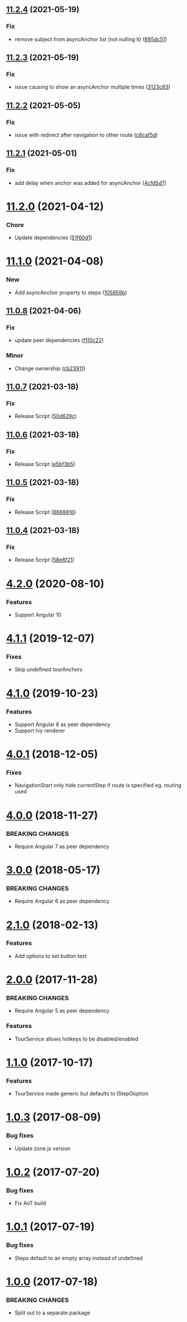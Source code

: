 ## [11.2.4](https://github.com/ngx-tour/ngx-tour-core/compare/v11.2.3...v11.2.4) (2021-05-19)


### Fix

* remove subject from asyncAnchor list (not nulling it) ([895dc51](https://github.com/ngx-tour/ngx-tour-core/commit/895dc5184f42c443640df9dcd9d035205a974cfa))

## [11.2.3](https://github.com/ngx-tour/ngx-tour-core/compare/v11.2.2...v11.2.3) (2021-05-19)


### Fix

* issue causing to show an asyncAnchor multiple times ([3123c83](https://github.com/ngx-tour/ngx-tour-core/commit/3123c83986a771742b7b8dee83d9f752dda674fe))

## [11.2.2](https://github.com/ngx-tour/ngx-tour-core/compare/v11.2.1...v11.2.2) (2021-05-05)


### Fix

* issue with redirect after navigation to other route ([c6caf5d](https://github.com/ngx-tour/ngx-tour-core/commit/c6caf5d17143876871dbbbf87e846cb661a11893))

## [11.2.1](https://github.com/ngx-tour/ngx-tour-core/compare/v11.2.0...v11.2.1) (2021-05-01)


### Fix

* add delay when anchor was added for asyncAnchor ([4cfd5d7](https://github.com/ngx-tour/ngx-tour-core/commit/4cfd5d7cb26b1653a0eea860b02f1692ba0022ef))

# [11.2.0](https://github.com/ngx-tour/ngx-tour-core/compare/v11.1.0...v11.2.0) (2021-04-12)


### Chore

* Update dependencies ([51f60d1](https://github.com/ngx-tour/ngx-tour-core/commit/51f60d19cfa9e47ad530692ae3c4e45e3ab13361))

# [11.1.0](https://github.com/ngx-tour/ngx-tour-core/compare/v11.0.8...v11.1.0) (2021-04-08)


### New

* Add asyncAnchor property to steps ([105859b](https://github.com/ngx-tour/ngx-tour-core/commit/105859bc4e8d54b47e9cb2133729a4b4207b91f0))

## [11.0.8](https://github.com/ngx-tour/ngx-tour-core/compare/v11.0.7...v11.0.8) (2021-04-06)

### Fix

- update peer dependencies ([f110c22](https://github.com/ngx-tour/ngx-tour-core/commit/f110c2238a71390b35c33ee4a173dbbd65af33f1))

### Minor

- Change ownership ([cb23911](https://github.com/ngx-tour/ngx-tour-core/commit/cb239115ca4c87370a2b502c0dbf3c89e4db8b4a))

## [11.0.7](https://github.com/ngx-tour/ngx-tour-core/compare/v11.0.6...v11.0.7) (2021-03-18)

### Fix

- Release Script ([50d629c](https://github.com/ngx-tour/ngx-tour-core/commit/50d629cb8cd94a59ec6074597a0fa0ea3671f7ef))

## [11.0.6](https://github.com/ngx-tour/ngx-tour-core/compare/v11.0.5...v11.0.6) (2021-03-18)

### Fix

- Release Script ([e5bf3b5](https://github.com/ngx-tour/ngx-tour-core/commit/e5bf3b5c9c642939998b5b849342c4095e75b5d1))

## [11.0.5](https://github.com/ngx-tour/ngx-tour-core/compare/v11.0.4...v11.0.5) (2021-03-18)

### Fix

- Release Script ([8688816](https://github.com/ngx-tour/ngx-tour-core/commit/86888168b33c2277dbd6f96bc759f2e94251b860))

## [11.0.4](https://github.com/ngx-tour/ngx-tour-core/compare/v11.0.3...v11.0.4) (2021-03-18)

### Fix

- Release Script ([58e6f21](https://github.com/ngx-tour/ngx-tour-core/commit/58e6f2150d13b77ce47f2889998cbf829c75c809))

<a name="4.2.0"></a>

# [4.2.0](https://github.com/isaacplmann/ngx-tour) (2020-08-10)

### Features

- Support Angular 10

<a name="4.1.1"></a>

# [4.1.1](https://github.com/isaacplmann/ngx-tour) (2019-12-07)

### Fixes

- Skip undefined tourAnchors

<a name="4.1.0"></a>

# [4.1.0](https://github.com/isaacplmann/ngx-tour) (2019-10-23)

### Features

- Support Angular 8 as peer dependency
- Support Ivy renderer

<a name="4.0.1"></a>

# [4.0.1](https://github.com/isaacplmann/ngx-tour) (2018-12-05)

### Fixes

- NavigationStart only hide currentStep if route is specified eg. routing used

<a name="4.0.0"></a>

# [4.0.0](https://github.com/isaacplmann/ngx-tour) (2018-11-27)

### BREAKING CHANGES

- Require Angular 7 as peer dependency

<a name="3.0.0"></a>

# [3.0.0](https://github.com/isaacplmann/ngx-tour) (2018-05-17)

### BREAKING CHANGES

- Require Angular 6 as peer dependency

<a name="2.1.0"></a>

# [2.1.0](https://github.com/isaacplmann/ngx-tour) (2018-02-13)

### Features

- Add options to set button text

<a name="2.0.0"></a>

# [2.0.0](https://github.com/isaacplmann/ngx-tour) (2017-11-28)

### BREAKING CHANGES

- Require Angular 5 as peer dependency

### Features

- TourService allows hotkeys to be disabled/enabled

<a name="1.1.0"></a>

# [1.1.0](https://github.com/isaacplmann/ngx-tour) (2017-10-17)

### Features

- TourService made generic but defaults to IStepOoption

<a name="1.0.3"></a>

# [1.0.3](https://github.com/isaacplmann/ngx-tour) (2017-08-09)

### Bug fixes

- Update zone.js version

<a name="1.0.2"></a>

# [1.0.2](https://github.com/isaacplmann/ngx-tour) (2017-07-20)

### Bug fixes

- Fix AoT build

<a name="1.0.1"></a>

# [1.0.1](https://github.com/isaacplmann/ngx-tour) (2017-07-19)

### Bug fixes

- Steps default to an empty array instead of undefined

<a name="1.0.0"></a>

# [1.0.0](https://github.com/isaacplmann/ngx-tour) (2017-07-18)

### BREAKING CHANGES

- Split out to a separate package
